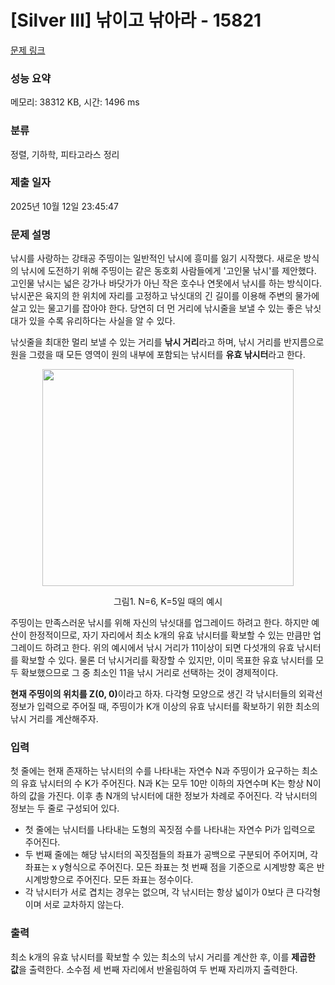 # [Silver III] 낚이고 낚아라 - 15821 

[문제 링크](https://www.acmicpc.net/problem/15821) 

### 성능 요약

메모리: 38312 KB, 시간: 1496 ms

### 분류

정렬, 기하학, 피타고라스 정리

### 제출 일자

2025년 10월 12일 23:45:47

### 문제 설명

<p>낚시를 사랑하는 강태공 주띵이는 일반적인 낚시에 흥미를 잃기 시작했다. 새로운 방식의 낚시에 도전하기 위해 주띵이는 같은 동호회 사람들에게 '고인물 낚시'를 제안했다. 고인물 낚시는 넓은 강가나 바닷가가 아닌 작은 호수나 연못에서 낚시를 하는 방식이다. 낚시꾼은 육지의 한 위치에 자리를 고정하고 낚싯대의 긴 길이를 이용해 주변의 물가에 살고 있는 물고기를 잡아야 한다. 당연히 더 먼 거리에 낚시줄을 보낼 수 있는 좋은 낚싯대가 있을 수록 유리하다는 사실을 알 수 있다.</p>

<p>낚싯줄을 최대한 멀리 보낼 수 있는 거리를 <strong>낚시 거리</strong>라고 하며, 낚시 거리를 반지름으로 원을 그렸을 때 모든 영역이 원의 내부에 포함되는 낚시터를 <strong>유효 낚시터</strong>라고 한다.</p>

<p style="text-align: center;"><img alt="" src="https://onlinejudgeimages.s3-ap-northeast-1.amazonaws.com/problem/15821/1.png" style="width: 402px; height: 347px;"></p>

<p style="text-align: center;">그림1. N=6, K=5일 때의 예시</p>

<p>주띵이는 만족스러운 낚시를 위해 자신의 낚싯대를 업그레이드 하려고 한다. 하지만 예산이 한정적이므로, 자기 자리에서 최소 k개의 유효 낚시터를 확보할 수 있는 만큼만 업그레이드 하려고 한다. 위의 예시에서 낚시 거리가 11이상이 되면 다섯개의 유효 낚시터를 확보할 수 있다. 물론 더 낚시거리를 확장할 수 있지만, 이미 목표한 유효 낚시터를 모두 확보했으므로 그 중 최소인 11을 낚시 거리로 선택하는 것이 경제적이다.</p>

<p><strong>현재 주띵이의 위치를 Z(0, 0)</strong>이라고 하자. 다각형 모양으로 생긴 각 낚시터들의 외곽선 정보가 입력으로 주어질 때, 주띵이가 K개 이상의 유효 낚시터를 확보하기 위한 최소의 낚시 거리를 계산해주자.</p>

### 입력 

 <p>첫 줄에는 현재 존재하는 낚시터의 수를 나타내는 자연수 N과 주띵이가 요구하는 최소의 유효 낚시터의 수 K가 주어진다. N과 K는 모두 10만 이하의 자연수며 K는 항상 N이하의 값을 가진다. 이후 총 N개의 낚시터에 대한 정보가 차례로 주어진다. 각 낚시터의 정보는 두 줄로 구성되어 있다.</p>

<ul>
	<li>첫 줄에는 낚시터를 나타내는 도형의 꼭짓점 수를 나타내는 자연수 Pi가 입력으로 주어진다.</li>
	<li>두 번째 줄에는 해당 낚시터의 꼭짓점들의 좌표가 공백으로 구분되어 주어지며, 각 좌표는 x y형식으로 주어진다. 모든 좌표는 첫 번째 점을 기준으로 시계방향 혹은 반시계방향으로 주어진다. 모든 좌표는 정수이다.</li>
	<li>각 낚시터가 서로 겹치는 경우는 없으며, 각 낚시터는 항상 넓이가 0보다 큰 다각형이며 서로 교차하지 않는다.</li>
</ul>

### 출력 

 <p>최소 k개의 유효 낚시터를 확보할 수 있는 최소의 낚시 거리를 계산한 후, 이를 <strong>제곱한 값</strong>을 출력한다. 소수점 세 번째 자리에서 반올림하여 두 번째 자리까지 출력한다.</p>


